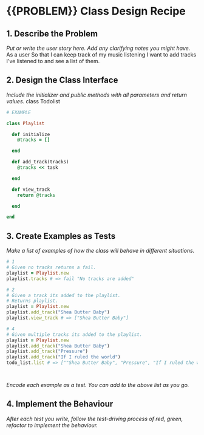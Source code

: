 # {{PROBLEM}} Class Design Recipe

## 1. Describe the Problem

_Put or write the user story here. Add any clarifying notes you might have._
As a user
So that I can keep track of my music listening
I want to add tracks I've listened to and see a list of them.

## 2. Design the Class Interface

_Include the initializer and public methods with all parameters and return values._
class Todolist

```ruby
# EXAMPLE

class Playlist

  def initialize
    @tracks = []

  end

  def add_track(tracks)
    @tracks << task

  end

  def view_track
    return @tracks

  end

end

```

## 3. Create Examples as Tests

_Make a list of examples of how the class will behave in different situations._

```ruby
# 1
# Given no tracks returns a fail.
playlist = Playlist.new
playlist.tracks # => fail "No tracks are added"

# 2
# Given a track its added to the playlist.
# Returns playlist.
playlist = Playlist.new
playlist.add_track("Shea Butter Baby")
playlist.view_track # => ["Shea Butter Baby"]

# 4
# Given multiple tracks its added to the playlist.
playlist = Playlist.new
playlist.add_track("Shea Butter Baby")
playlist.add_track("Pressure")
playlist.add_track("If I ruled the world")
todo_list.list # => [""Shea Butter Baby", "Pressure", "If I ruled the world"]




```

_Encode each example as a test. You can add to the above list as you go._

## 4. Implement the Behaviour

_After each test you write, follow the test-driving process of red, green, refactor to implement the behaviour._
